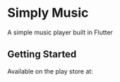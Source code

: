 # Simply Music

A simple music player built in Flutter

## Getting Started

Available on the play store at:

